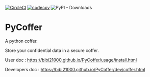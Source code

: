 [![CircleCI](https://dl.circleci.com/status-badge/img/gh/bibi21000/PyCoffer/tree/main.svg?style=svg)](https://dl.circleci.com/status-badge/redirect/gh/bibi21000/PyCoffer/tree/main)
[![codecov](https://codecov.io/gh/bibi21000/PyCoffer/graph/badge.svg?token=4124GIOJAK)](https://codecov.io/gh/bibi21000/PyCoffer)
![PyPI - Downloads](https://img.shields.io/pypi/dm/pycoffer)

# PyCoffer

A python coffer.

Store your confidential data in a secure coffer.

User doc : https://bibi21000.github.io/PyCoffer/usage/install.html

Developers doc : https://bibi21000.github.io/PyCoffer/dev/coffer.html
